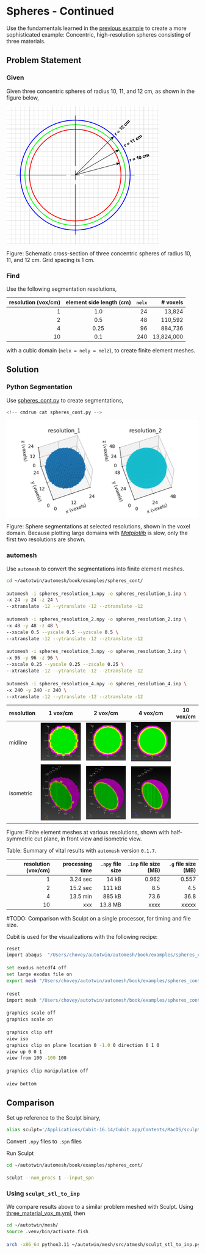 # Spheres - Continued

Use the fundamentals learned in the [previous example](../spheres/README.md) to create a more sophisticated example:  Concentric, high-resolution spheres consisting of three materials.

## Problem Statement

### Given

Given three concentric spheres of radius 10, 11, and 12 cm, as shown in the figure below,

![spheres_cont_dim](spheres_cont_dim.png)

Figure: Schematic cross-section of three concentric spheres of radius 10, 11, and 12 cm.  Grid spacing is 1 cm.

### Find

Use the following segmentation resolutions,

resolution (vox/cm) | element side length (cm) | `nelx` | # voxels
---: | :---: | ---: | ---:
1 | 1.0 | 24 | 13,824
2 | 0.5 | 48 | 110,592
4 | 0.25 | 96 | 884,736
10 | 0.1 | 240 | 13,824,000

with a cubic domain (`nelx = nely = nelz`),
to create finite element meshes.

## Solution

### Python Segmentation

Use [spheres_cont.py](spheres_cont.py) to create segmentations,

```python
<!-- cmdrun cat spheres_cont.py -->
```

![spheres_cont](spheres_cont.png)

Figure: Sphere segmentations at selected resolutions, shown in the voxel domain.
Because plotting large domains with [*Matplotlib*](https://matplotlib.org)
is slow, only the first two resolutions are shown.

### automesh

Use `automesh` to convert the segmentations into finite element meshes.

```sh
cd ~/autotwin/automesh/book/examples/spheres_cont/

automesh -i spheres_resolution_1.npy -o spheres_resolution_1.inp \
-x 24 -y 24 -z 24 \
--xtranslate -12 --ytranslate -12 --ztranslate -12

automesh -i spheres_resolution_2.npy -o spheres_resolution_2.inp \
-x 48 -y 48 -z 48 \
--xscale 0.5 --yscale 0.5 --yzscale 0.5 \
--xtranslate -12 --ytranslate -12 --ztranslate -12

automesh -i spheres_resolution_3.npy -o spheres_resolution_3.inp \
-x 96 -y 96 -z 96 \
--xscale 0.25 --yscale 0.25 --zscale 0.25 \
--xtranslate -12 --ytranslate -12 --ztranslate -12

automesh -i spheres_resolution_4.npy -o spheres_resolution_4.inp \
-x 240 -y 240 -z 240 \
--xtranslate -12 --ytranslate -12 --ztranslate -12

```

resolution | 1 vox/cm | 2 vox/cm | 4 vox/cm | 10 vox/cm
---------- | -------- | -------- | -------- | ---------
midline   | ![resolution_1.png](resolution_1.png) | ![resolution_2.png](resolution_2.png) | ![resolution_3.png](resolution_3.png) |
isometric  | ![resolution_1_iso.png](resolution_1_iso.png) | ![resolution_2_iso.png](resolution_2_iso.png) | ![resolution_3_iso.png](resolution_3_iso.png) |

Figure: Finite element meshes at various resolutions, shown with half-symmetric cut plane, in front view and isometric view.

Table: Summary of vital results with `automesh` version `0.1.7`.

resolution (vox/cm) | processing time | `.npy` file size | `.inp` file size (MB) | `.g` file size (MB)
---: | ---:     | ---:    | ---:  | ---:
1    | 3.24 sec | 14 kB   | 0.962 | 0.557
2    | 15.2 sec | 111 kB  |   8.5 |   4.5
4    | 13.5 min | 885 kB  |  73.6 |  36.8
10   | xxx      | 13.8 MB |  xxxx | xxxxx

#TODO: Comparison with Sculpt on a single processor, for timing and file size.

Cubit is used for the visualizations with the following recipe:

```sh
reset
import abaqus  "/Users/chovey/autotwin/automesh/book/examples/spheres_cont/spheres_resolution_1.inp"

set exodus netcdf4 off
set large exodus file on
export mesh "/Users/chovey/autotwin/automesh/book/examples/spheres_cont/spheres_resolution_1.g"  overwrite

reset
import mesh "/Users/chovey/autotwin/automesh/book/examples/spheres_cont/spheres_resolution_1.g" lite

graphics scale off
graphics scale on

graphics clip off
view iso
graphics clip on plane location 0 -1.0 0 direction 0 1 0
view up 0 0 1
view from 100 -100 100

graphics clip manipulation off

view bottom
```

## Comparison

Set up reference to the Sculpt binary,

```sh
alias sculpt='/Applications/Cubit-16.14/Cubit.app/Contents/MacOS/sculpt'
```

Convert `.npy` files to `.spn` files

Run Sculpt

```sh
cd ~/autotwin/automesh/book/examples/spheres_cont/

sculpt --num_procs 1 --input_spn
```

### Using `sculpt_stl_to_inp`

We compare results above to a similar problem meshed with Sculpt.
Using [three_material_vox_m.yml](https://github.com/autotwin/basis/blob/main/data/three_material/three_material_vox_m.yml), then

```sh
cd ~/autotwin/mesh/
source .venv/bin/activate.fish

arch -x86_64 python3.11 ~/autotwin/mesh/src/atmesh/sculpt_stl_to_inp.py ~/autotwin/basis/data/three_material/three_material_vox_m.yml

```
